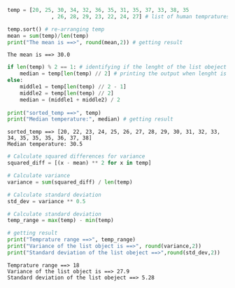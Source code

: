 ```python
temp = [20, 25, 30, 34, 32, 36, 35, 31, 35, 37, 33, 38, 35
              , 26, 28, 29, 23, 22, 24, 27] # list of human tempratures

temp.sort() # re-arranging temp 
mean = sum(temp)/len(temp) 
print("The mean is ==>", round(mean,2)) # getting result 
```

    The mean is ==> 30.0
    


```python
if len(temp) % 2 == 1: # identifying if the lenght of the list obeject is odd or even
    median = temp[len(temp) // 2] # printing the output when lenght is odd  
else:
    middle1 = temp[len(temp) // 2 - 1]
    middle2 = temp[len(temp) // 2]
    median = (middle1 + middle2) / 2
    
print("sorted_temp ==>", temp)
print("Median temperature:", median) # getting result
```

    sorted_temp ==> [20, 22, 23, 24, 25, 26, 27, 28, 29, 30, 31, 32, 33, 34, 35, 35, 35, 36, 37, 38]
    Median temperature: 30.5
    


```python
# Calculate squared differences for variance
squared_diff = [(x - mean) ** 2 for x in temp]

# Calculate variance
variance = sum(squared_diff) / len(temp)

# Calculate standard deviation
std_dev = variance ** 0.5

# Calculate standard deviation
temp_range = max(temp) - min(temp)

# getting result
print("Temprature range ==>", temp_range)
print("Variance of the list object is ==>", round(variance,2))
print("Standard deviation of the list obeject ==>",round(std_dev,2))
```

    Temprature range ==> 18
    Variance of the list object is ==> 27.9
    Standard deviation of the list obeject ==> 5.28
    


```python

```
